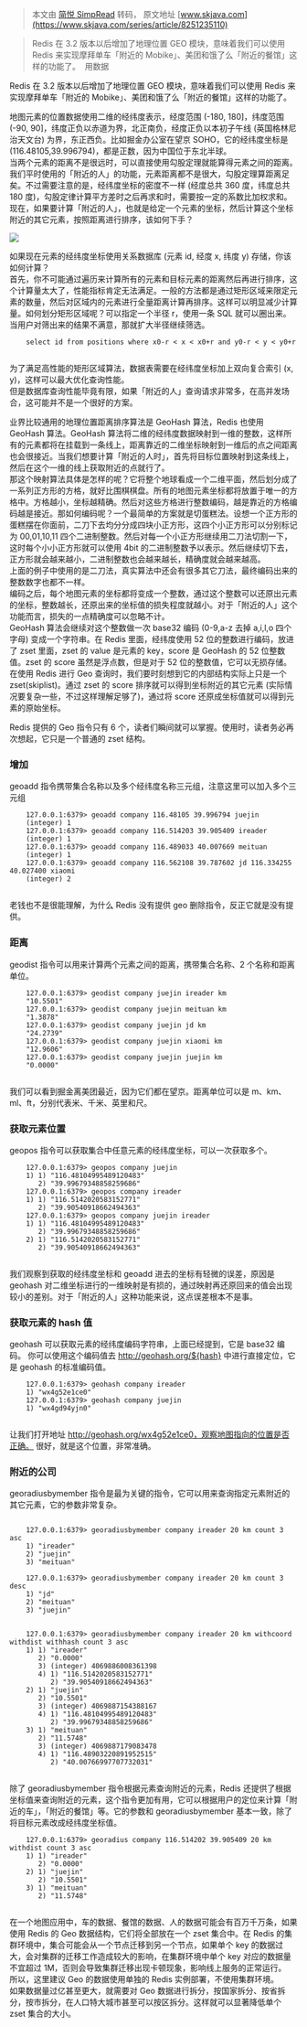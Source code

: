 > 本文由 [简悦 SimpRead](http://ksria.com/simpread/) 转码， 原文地址 [www.skjava.com](https://www.skjava.com/series/article/8251235110)

> Redis 在 3.2 版本以后增加了地理位置 GEO 模块，意味着我们可以使用 Redis 来实现摩拜单车「附近的 Mobike」、美团和饿了么「附近的餐馆」这样的功能了。  用数据

Redis 在 3.2 版本以后增加了地理位置 GEO 模块，意味着我们可以使用 Redis 来实现摩拜单车「附近的 Mobike」、美团和饿了么「附近的餐馆」这样的功能了。

地图元素的位置数据使用二维的经纬度表示，经度范围 (-180, 180]，纬度范围 (-90, 90]，纬度正负以赤道为界，北正南负，经度正负以本初子午线 (英国格林尼治天文台) 为界，东正西负。比如掘金办公室在望京 SOHO，它的经纬度坐标是 (116.48105,39.996794)，都是正数，因为中国位于东北半球。  
当两个元素的距离不是很远时，可以直接使用勾股定理就能算得元素之间的距离。我们平时使用的「附近的人」的功能，元素距离都不是很大，勾股定理算距离足矣。不过需要注意的是，经纬度坐标的密度不一样 (经度总共 360 度，纬度总共 180 度)，勾股定律计算平方差时之后再求和时，需要按一定的系数比加权求和。  
现在，如果要计算「附近的人」，也就是给定一个元素的坐标，然后计算这个坐标附近的其它元素，按照距离进行排序，该如何下手？

![](http://image.skjava.com/article/series/redis/202303261121022251.png)

如果现在元素的经纬度坐标使用关系数据库 (元素 id, 经度 x, 纬度 y) 存储，你该如何计算？  
首先，你不可能通过遍历来计算所有的元素和目标元素的距离然后再进行排序，这个计算量太大了，性能指标肯定无法满足。一般的方法都是通过矩形区域来限定元素的数量，然后对区域内的元素进行全量距离计算再排序。这样可以明显减少计算量。如何划分矩形区域呢？可以指定一个半径 r，使用一条 SQL 就可以圈出来。当用户对筛出来的结果不满意，那就扩大半径继续筛选。

```
    select id from positions where x0-r < x < x0+r and y0-r < y < y0+r


```

为了满足高性能的矩形区域算法，数据表需要在经纬度坐标加上双向复合索引 (x, y)，这样可以最大优化查询性能。  
但是数据库查询性能毕竟有限，如果「附近的人」查询请求非常多，在高并发场合，这可能并不是一个很好的方案。

业界比较通用的地理位置距离排序算法是 GeoHash 算法，Redis 也使用 GeoHash 算法。GeoHash 算法将二维的经纬度数据映射到一维的整数，这样所有的元素都将在挂载到一条线上，距离靠近的二维坐标映射到一维后的点之间距离也会很接近。当我们想要计算「附近的人时」，首先将目标位置映射到这条线上，然后在这个一维的线上获取附近的点就行了。  
那这个映射算法具体是怎样的呢？它将整个地球看成一个二维平面，然后划分成了一系列正方形的方格，就好比围棋棋盘。所有的地图元素坐标都将放置于唯一的方格中。方格越小，坐标越精确。然后对这些方格进行整数编码，越是靠近的方格编码越是接近。那如何编码呢？一个最简单的方案就是切蛋糕法。设想一个正方形的蛋糕摆在你面前，二刀下去均分分成四块小正方形，这四个小正方形可以分别标记为 00,01,10,11 四个二进制整数。然后对每一个小正方形继续用二刀法切割一下，这时每个小小正方形就可以使用 4bit 的二进制整数予以表示。然后继续切下去，正方形就会越来越小，二进制整数也会越来越长，精确度就会越来越高。  
上面的例子中使用的是二刀法，真实算法中还会有很多其它刀法，最终编码出来的整数数字也都不一样。  
编码之后，每个地图元素的坐标都将变成一个整数，通过这个整数可以还原出元素的坐标，整数越长，还原出来的坐标值的损失程度就越小。对于「附近的人」这个功能而言，损失的一点精确度可以忽略不计。  
GeoHash 算法会继续对这个整数做一次 base32 编码 (0-9,a-z 去掉 a,i,l,o 四个字母) 变成一个字符串。在 Redis 里面，经纬度使用 52 位的整数进行编码，放进了 zset 里面，zset 的 value 是元素的 key，score 是 GeoHash 的 52 位整数值。zset 的 score 虽然是浮点数，但是对于 52 位的整数值，它可以无损存储。  
在使用 Redis 进行 Geo 查询时，我们要时刻想到它的内部结构实际上只是一个 zset(skiplist)。通过 zset 的 score 排序就可以得到坐标附近的其它元素 (实际情况要复杂一些，不过这样理解足够了)，通过将 score 还原成坐标值就可以得到元素的原始坐标。

Redis 提供的 Geo 指令只有 6 个，读者们瞬间就可以掌握。使用时，读者务必再次想起，它只是一个普通的 zset 结构。

### 增加

geoadd 指令携带集合名称以及多个经纬度名称三元组，注意这里可以加入多个三元组

```
    127.0.0.1:6379> geoadd company 116.48105 39.996794 juejin 
    (integer) 1 
    127.0.0.1:6379> geoadd company 116.514203 39.905409 ireader 
    (integer) 1 
    127.0.0.1:6379> geoadd company 116.489033 40.007669 meituan 
    (integer) 1 
    127.0.0.1:6379> geoadd company 116.562108 39.787602 jd 116.334255 40.027400 xiaomi 
    (integer) 2 


```

老钱也不是很能理解，为什么 Redis 没有提供 geo 删除指令，反正它就是没有提供。

### 距离

geodist 指令可以用来计算两个元素之间的距离，携带集合名称、2 个名称和距离单位。

```
    127.0.0.1:6379> geodist company juejin ireader km 
    "10.5501" 
    127.0.0.1:6379> geodist company juejin meituan km 
    "1.3878" 
    127.0.0.1:6379> geodist company juejin jd km 
    "24.2739" 
    127.0.0.1:6379> geodist company juejin xiaomi km 
    "12.9606" 
    127.0.0.1:6379> geodist company juejin juejin km 
    "0.0000" 


```

我们可以看到掘金离美团最近，因为它们都在望京。距离单位可以是 m、km、ml、ft，分别代表米、千米、英里和尺。

### 获取元素位置

geopos 指令可以获取集合中任意元素的经纬度坐标，可以一次获取多个。

```
    127.0.0.1:6379> geopos company juejin 
    1) 1) "116.48104995489120483" 
       2) "39.99679348858259686" 
    127.0.0.1:6379> geopos company ireader 
    1) 1) "116.5142020583152771" 
       2) "39.90540918662494363" 
    127.0.0.1:6379> geopos company juejin ireader 
    1) 1) "116.48104995489120483" 
       2) "39.99679348858259686" 
    2) 1) "116.5142020583152771" 
       2) "39.90540918662494363" 


```

我们观察到获取的经纬度坐标和 geoadd 进去的坐标有轻微的误差，原因是 geohash 对二维坐标进行的一维映射是有损的，通过映射再还原回来的值会出现较小的差别。对于「附近的人」这种功能来说，这点误差根本不是事。

### 获取元素的 hash 值

geohash 可以获取元素的经纬度编码字符串，上面已经提到，它是 base32 编码。 你可以使用这个编码值去 http://geohash.org/${hash} 中进行直接定位，它是 geohash 的标准编码值。

```
    127.0.0.1:6379> geohash company ireader 
    1) "wx4g52e1ce0" 
    127.0.0.1:6379> geohash company juejin 
    1) "wx4gd94yjn0" 


```

让我们打开地址 http://geohash.org/wx4g52e1ce0，观察地图指向的位置是否正确。 很好，就是这个位置，非常准确。

### 附近的公司

georadiusbymember 指令是最为关键的指令，它可以用来查询指定元素附近的其它元素，它的参数非常复杂。

```
    
    127.0.0.1:6379> georadiusbymember company ireader 20 km count 3 asc 
    1) "ireader" 
    2) "juejin" 
    3) "meituan" 
    
    127.0.0.1:6379> georadiusbymember company ireader 20 km count 3 desc 
    1) "jd" 
    2) "meituan" 
    3) "juejin" 
    
    
    127.0.0.1:6379> georadiusbymember company ireader 20 km withcoord withdist withhash count 3 asc 
    1) 1) "ireader" 
       2) "0.0000" 
       3) (integer) 4069886008361398 
       4) 1) "116.5142020583152771" 
          2) "39.90540918662494363" 
    2) 1) "juejin" 
       2) "10.5501" 
       3) (integer) 4069887154388167 
       4) 1) "116.48104995489120483" 
          2) "39.99679348858259686" 
    3) 1) "meituan" 
       2) "11.5748" 
       3) (integer) 4069887179083478 
       4) 1) "116.48903220891952515" 
          2) "40.00766997707732031" 


```

除了 georadiusbymember 指令根据元素查询附近的元素，Redis 还提供了根据坐标值来查询附近的元素，这个指令更加有用，它可以根据用户的定位来计算「附近的车」，「附近的餐馆」等。它的参数和 georadiusbymember 基本一致，除了将目标元素改成经纬度坐标值。

```
    127.0.0.1:6379> georadius company 116.514202 39.905409 20 km withdist count 3 asc 
    1) 1) "ireader" 
       2) "0.0000" 
    2) 1) "juejin" 
       2) "10.5501" 
    3) 1) "meituan" 
       2) "11.5748" 


```

在一个地图应用中，车的数据、餐馆的数据、人的数据可能会有百万千万条，如果使用 Redis 的 Geo 数据结构，它们将全部放在一个 zset 集合中。在 Redis 的集群环境中，集合可能会从一个节点迁移到另一个节点，如果单个 key 的数据过大，会对集群的迁移工作造成较大的影响，在集群环境中单个 key 对应的数据量不宜超过 1M，否则会导致集群迁移出现卡顿现象，影响线上服务的正常运行。  
所以，这里建议 Geo 的数据使用单独的 Redis 实例部署，不使用集群环境。  
如果数据量过亿甚至更大，就需要对 Geo 数据进行拆分，按国家拆分、按省拆分，按市拆分，在人口特大城市甚至可以按区拆分。这样就可以显著降低单个 zset 集合的大小。